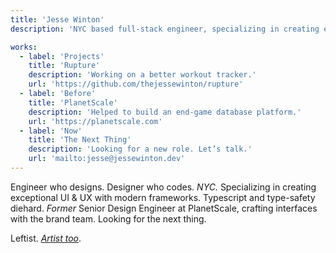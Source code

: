 ```yaml
---
title: 'Jesse Winton'
description: 'NYC based full-stack engineer, specializing in creating exceptional UI & UX with modern frameworks'

works:
  - label: 'Projects'
    title: 'Rupture'
    description: 'Working on a better workout tracker.'
    url: 'https://github.com/thejessewinton/rupture'
  - label: 'Before'
    title: 'PlanetScale'
    description: 'Helped to build an end-game database platform.'
    url: 'https://planetscale.com'
  - label: 'Now'
    title: 'The Next Thing'
    description: 'Looking for a new role. Let’s talk.'
    url: 'mailto:jesse@jessewinton.dev'
---
```


Engineer who designs. Designer who codes. _NYC._ Specializing in creating exceptional UI & UX with modern frameworks. Typescript and type-safety diehard. _Former_ Senior Design Engineer at PlanetScale, crafting interfaces with the brand team. Looking for the next thing.

Leftist. [_Artist too_](https://jessewinton.com).
